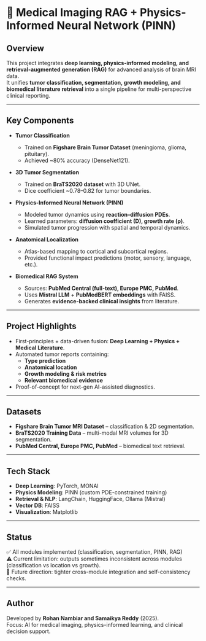 # 🧠 Medical Imaging RAG + Physics-Informed Neural Network (PINN)

## Overview
This project integrates **deep learning, physics-informed modeling, and retrieval-augmented generation (RAG)** for advanced analysis of brain MRI data.  
It unifies **tumor classification, segmentation, growth modeling, and biomedical literature retrieval** into a single pipeline for multi-perspective clinical reporting.

---

## Key Components
- **Tumor Classification**
  - Trained on **Figshare Brain Tumor Dataset** (meningioma, glioma, pituitary).
  - Achieved ~80% accuracy (DenseNet121).

- **3D Tumor Segmentation**
  - Trained on **BraTS2020 dataset** with 3D UNet.
  - Dice coefficient ~0.78–0.82 for tumor boundaries.

- **Physics-Informed Neural Network (PINN)**
  - Modeled tumor dynamics using **reaction–diffusion PDEs**.
  - Learned parameters: **diffusion coefficient (D), growth rate (ρ)**.
  - Simulated tumor progression with spatial and temporal dynamics.

- **Anatomical Localization**
  - Atlas-based mapping to cortical and subcortical regions.
  - Provided functional impact predictions (motor, sensory, language, etc.).

- **Biomedical RAG System**
  - Sources: **PubMed Central (full-text), Europe PMC, PubMed**.
  - Uses **Mistral LLM** + **PubMedBERT embeddings** with FAISS.
  - Generates **evidence-backed clinical insights** from literature.

---

## Project Highlights
- First-principles + data-driven fusion: **Deep Learning + Physics + Medical Literature**.
- Automated tumor reports containing:
  - **Type prediction**
  - **Anatomical location**
  - **Growth modeling & risk metrics**
  - **Relevant biomedical evidence**
- Proof-of-concept for next-gen AI-assisted diagnostics.

---

## Datasets
- **Figshare Brain Tumor MRI Dataset** – classification & 2D segmentation.
- **BraTS2020 Training Data** – multi-modal MRI volumes for 3D segmentation.
- **PubMed Central, Europe PMC, PubMed** – biomedical text retrieval.

---

## Tech Stack
- **Deep Learning**: PyTorch, MONAI
- **Physics Modeling**: PINN (custom PDE-constrained training)
- **Retrieval & NLP**: LangChain, HuggingFace, Ollama (Mistral)
- **Vector DB**: FAISS
- **Visualization**: Matplotlib

---

## Status
✅ All modules implemented (classification, segmentation, PINN, RAG)  
⚠️ Current limitation: outputs sometimes inconsistent across modules (classification vs location vs growth).  
🎯 Future direction: tighter cross-module integration and self-consistency checks.

---

## Author
Developed by **Rohan Nambiar and Samaikya Reddy** (2025).  
Focus: AI for medical imaging, physics-informed learning, and clinical decision support.

